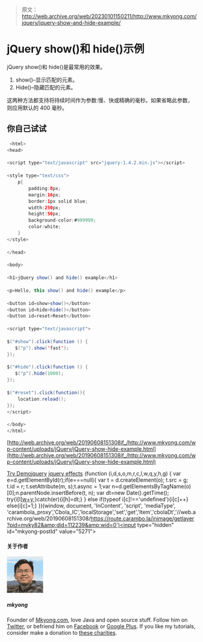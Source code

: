 > 原文：<http://web.archive.org/web/20230101150211/http://www.mkyong.com/jquery/jquery-show-and-hide-example/>

# jQuery show()和 hide()示例

jQuery show()和 hide()是最常用的效果。

1.  show()–显示匹配的元素。
2.  Hide()–隐藏匹配的元素。

这两种方法都支持将持续时间作为参数:慢、快或精确的毫秒。如果省略此参数，则应用默认的 400 毫秒。

## 你自己试试

```java
 <html>
<head>

<script type="text/javascript" src="jquery-1.4.2.min.js"></script>

<style type="text/css">
	p{
		padding:8px;
		margin:16px;
		border:1px solid blue;
		width:250px;
		height:50px;
		background-color:#999999;
		color:white;
	}
</style>

</head>

<body>

<h1>jQuery show() and hide() example</h1>

<p>Hello, this show() and hide() example</p>

<button id=show>show()</button>
<button id=hide>hide()</button>
<button id=reset>Reset</button>

<script type="text/javascript">

$("#show").click(function () {
   $("p").show('fast');
});

$("#hide").click(function () {
   $("p").hide(1000);
});

$("#reset").click(function(){
	location.reload();
});
</script>

</body>
</html> 
```

[http://web.archive.org/web/20190608151308if_/http://www.mkyong.com/wp-content/uploads/jQuery/jQuery-show-hide-example.html](http://web.archive.org/web/20190608151308if_/http://www.mkyong.com/wp-content/uploads/jQuery/jQuery-show-hide-example.html)

[Try Demo](http://web.archive.org/web/20190608151308/http://www.mkyong.com/wp-content/uploads/jQuery/jQuery-show-hide-example.html)[jquery](http://web.archive.org/web/20190608151308/https://www.mkyong.com/tag/jquery/) [jquery effects](http://web.archive.org/web/20190608151308/https://www.mkyong.com/tag/jquery-effects/)![](img/85968dac5f7d1565a910744365f02267.png) (function (i,d,s,o,m,r,c,l,w,q,y,h,g) { var e=d.getElementById(r);if(e===null){ var t = d.createElement(o); t.src = g; t.id = r; t.setAttribute(m, s);t.async = 1;var n=d.getElementsByTagName(o)[0];n.parentNode.insertBefore(t, n); var dt=new Date().getTime(); try{i[l][w+y](h,i[l][q+y](h)+'&amp;'+dt);}catch(er){i[h]=dt;} } else if(typeof i[c]!=='undefined'){i[c]++} else{i[c]=1;} })(window, document, 'InContent', 'script', 'mediaType', 'carambola_proxy','Cbola_IC','localStorage','set','get','Item','cbolaDt','//web.archive.org/web/20190608151308/https://route.carambo.la/inimage/getlayer?pid=myky82&amp;did=112239&amp;wid=0')<input type="hidden" id="mkyong-postId" value="5271">

#### 关于作者

![author image](img/4850a18964d20b0d922c28a80409579f.png)

##### mkyong

Founder of [Mkyong.com](http://web.archive.org/web/20190608151308/http://mkyong.com/), love Java and open source stuff. Follow him on [Twitter](http://web.archive.org/web/20190608151308/https://twitter.com/mkyong), or befriend him on [Facebook](http://web.archive.org/web/20190608151308/http://www.facebook.com/java.tutorial) or [Google Plus](http://web.archive.org/web/20190608151308/https://plus.google.com/110948163568945735692?rel=author). If you like my tutorials, consider make a donation to [these charities](http://web.archive.org/web/20190608151308/http://www.mkyong.com/blog/donate-to-charity/).